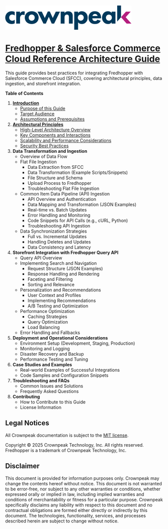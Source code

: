<a href="http://www.crownpeak.com" target="_blank">![Crownpeak Logo](../../images/logo/crownpeak-logo.png "Crownpeak Logo")</a>

# [Fredhopper & Salesforce Commerce Cloud Reference Architecture Guide](./README.md)

This guide provides best practices for integrating Fredhopper with Salesforce Commerce Cloud (SFCC), covering architectural principles, data ingestion, and storefront integration.

**Table of Contents**

1.  **[Introduction](./introduction/README.md)**
    * [Purpose of this Guide](./introduction/README.md#purpose-of-this-guide)
    * [Target Audience](./introduction/README.md#target-audience)
    * [Assumptions and Prerequisites](./introduction/README.md#assumptions-and-prerequisites)
2.  **[Architectural Principles](./architectural-principles/README.md)**
    * [High-Level Architecture Overview](./architectural-principles/README.md#high-level-architecture-overview-diagram)
    * [Key Components and Interactions](./architectural-principles/README.md#key-components-and-interactions)
    * [Scalability and Performance Considerations](./architectural-principles/README.md#scalability-and-performance-considerations)
    * [Security Best Practices](./architectural-principles/README.md#security-best-practices)
3.  **Data Transformation and Ingestion**
    * Overview of Data Flow
    * Flat File Ingestion
        * Data Extraction from SFCC
        * Data Transformation (Example Scripts/Snippets)
        * File Structure and Schema
        * Upload Process to Fredhopper
        * Troubleshooting Flat File Ingestion
    * Common Item Data Pipeline (API) Ingestion
        * API Overview and Authentication
        * Data Mapping and Transformation (JSON Examples)
        * Real-time vs. Batch Updates
        * Error Handling and Monitoring
        * Code Snippets for API Calls (e.g., cURL, Python)
        * Troubleshooting API Ingestion
    * Data Synchronization Strategies
        * Full vs. Incremental Updates
        * Handling Deletes and Updates
        * Data Consistency and Latency
4.  **Storefront Integration with Fredhopper Query API**
    * Query API Overview
    * Implementing Search and Navigation
        * Request Structure (JSON Examples)
        * Response Handling and Rendering
        * Faceting and Filtering
        * Sorting and Relevance
    * Personalization and Recommendations
        * User Context and Profiles
        * Implementing Recommendations
        * A/B Testing and Optimization
    * Performance Optimization
        * Caching Strategies
        * Query Optimization
        * Load Balancing
    * Error Handling and Fallbacks
5.  **Deployment and Operational Considerations**
    * Environment Setup (Development, Staging, Production)
    * Monitoring and Logging
    * Disaster Recovery and Backup
    * Performance Testing and Tuning
6.  **Case Studies and Examples**
    * Real-world Examples of Successful Integrations
    * Code Samples and Configuration Snippets
7.  **Troubleshooting and FAQs**
    * Common Issues and Solutions
    * Frequently Asked Questions
8.  **Contributing**
    * How to Contribute to this Guide
    * License Information

##  Legal Notices
All Crownpeak documentation is subject to the [MIT license](https://github.com/Crownpeak/fhr-client-proxy?tab=MIT-1-ov-file).

Copyright © 2025 Crownpeak Technology, Inc. All rights reserved. Fredhopper is a trademark of Crownpeak Technology, Inc.

## Disclaimer
This document is provided for information purposes only. Crownpeak may change the contents hereof without notice. This document is not warranted to be error-free, nor subject to any other warranties or conditions, whether expressed orally or implied in law, including implied warranties and conditions of merchantability or fitness for a particular purpose. Crownpeak specifically disclaims any liability with respect to this document and no contractual obligations are formed either directly or indirectly by this document. The technologies, functionality, services, and processes described herein are subject to change without notice.
